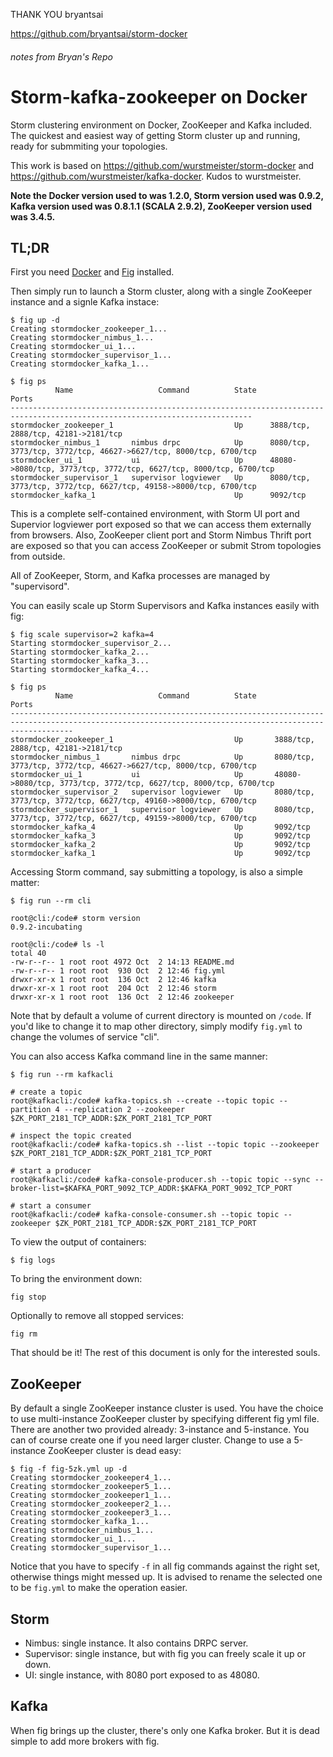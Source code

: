THANK YOU bryantsai

https://github.com/bryantsai/storm-docker

###### notes from Bryan's  Repo ########


# Storm-kafka-zookeeper on Docker


Storm clustering environment on Docker, ZooKeeper and Kafka included. The quickest and easiest way of getting Storm cluster up and running, ready for submmiting your topologies.

This work is based on https://github.com/wurstmeister/storm-docker and https://github.com/wurstmeister/kafka-docker. Kudos to wurstmeister.

**Note the Docker version used to was 1.2.0, Storm version used was 0.9.2, Kafka version used was 0.8.1.1 (SCALA 2.9.2), ZooKeeper version used was 3.4.5.**

## TL;DR

First you need [Docker](https://docker.com/) and [Fig](http://orchardup.github.io/fig/index.html) installed.

Then simply run to launch a Storm cluster, along with a single ZooKeeper instance and a signle Kafka instace:

```
$ fig up -d
Creating stormdocker_zookeeper_1...
Creating stormdocker_nimbus_1...
Creating stormdocker_ui_1...
Creating stormdocker_supervisor_1...
Creating stormdocker_kafka_1...

$ fig ps
          Name                   Command          State                                  Ports
----------------------------------------------------------------------------------------------------------------------------
stormdocker_zookeeper_1                           Up      3888/tcp, 2888/tcp, 42181->2181/tcp
stormdocker_nimbus_1       nimbus drpc            Up      8080/tcp, 3773/tcp, 3772/tcp, 46627->6627/tcp, 8000/tcp, 6700/tcp
stormdocker_ui_1           ui                     Up      48080->8080/tcp, 3773/tcp, 3772/tcp, 6627/tcp, 8000/tcp, 6700/tcp
stormdocker_supervisor_1   supervisor logviewer   Up      8080/tcp, 3773/tcp, 3772/tcp, 6627/tcp, 49158->8000/tcp, 6700/tcp
stormdocker_kafka_1                               Up      9092/tcp
```

This is a complete self-contained environment, with Storm UI port and Supervior logviewer port exposed so that we can access them externally from browsers. Also, ZooKeeper client port and Storm Nimbus Thrift port are exposed so that you can access ZooKeeper or submit Strom topologies from outside.

All of ZooKeeper, Storm, and Kafka processes are managed by "supervisord".

You can easily scale up Storm Supervisors and Kafka instances easily with fig:

```
$ fig scale supervisor=2 kafka=4
Starting stormdocker_supervisor_2...
Starting stormdocker_kafka_2...
Starting stormdocker_kafka_3...
Starting stormdocker_kafka_4...

$ fig ps
          Name                   Command          State                                                 Ports
----------------------------------------------------------------------------------------------------------------------------------------------------------
stormdocker_zookeeper_1                           Up       3888/tcp, 2888/tcp, 42181->2181/tcp
stormdocker_nimbus_1       nimbus drpc            Up       8080/tcp, 3773/tcp, 3772/tcp, 46627->6627/tcp, 8000/tcp, 6700/tcp
stormdocker_ui_1           ui                     Up       48080->8080/tcp, 3773/tcp, 3772/tcp, 6627/tcp, 8000/tcp, 6700/tcp
stormdocker_supervisor_2   supervisor logviewer   Up       8080/tcp, 3773/tcp, 3772/tcp, 6627/tcp, 49160->8000/tcp, 6700/tcp
stormdocker_supervisor_1   supervisor logviewer   Up       8080/tcp, 3773/tcp, 3772/tcp, 6627/tcp, 49159->8000/tcp, 6700/tcp
stormdocker_kafka_4                               Up       9092/tcp
stormdocker_kafka_3                               Up       9092/tcp
stormdocker_kafka_2                               Up       9092/tcp
stormdocker_kafka_1                               Up       9092/tcp
```

Accessing Storm command, say submitting a topology, is also a simple matter:

```
$ fig run --rm cli

root@cli:/code# storm version
0.9.2-incubating

root@cli:/code# ls -l
total 40
-rw-r--r-- 1 root root 4972 Oct  2 14:13 README.md
-rw-r--r-- 1 root root  930 Oct  2 12:46 fig.yml
drwxr-xr-x 1 root root  136 Oct  2 12:46 kafka
drwxr-xr-x 1 root root  204 Oct  2 12:46 storm
drwxr-xr-x 1 root root  136 Oct  2 12:46 zookeeper
```

Note that by default a volume of current directory is mounted on `/code`. If you'd like to change it to map other directory, simply modify `fig.yml` to change the volumes of service "cli".

You can also access Kafka command line in the same manner:

```
$ fig run --rm kafkacli

# create a topic
root@kafkacli:/code# kafka-topics.sh --create --topic topic --partition 4 --replication 2 --zookeeper $ZK_PORT_2181_TCP_ADDR:$ZK_PORT_2181_TCP_PORT

# inspect the topic created
root@kafkacli:/code# kafka-topics.sh --list --topic topic --zookeeper $ZK_PORT_2181_TCP_ADDR:$ZK_PORT_2181_TCP_PORT

# start a producer
root@kafkacli:/code# kafka-console-producer.sh --topic topic --sync --broker-list=$KAFKA_PORT_9092_TCP_ADDR:$KAFKA_PORT_9092_TCP_PORT

# start a consumer
root@kafkacli:/code# kafka-console-consumer.sh --topic topic --zookeeper $ZK_PORT_2181_TCP_ADDR:$ZK_PORT_2181_TCP_PORT
```

To view the output of containers:

```
$ fig logs
```

To bring the environment down:

```
fig stop
```

Optionally to remove all stopped services:

```
fig rm
```

That should be it! The rest of this document is only for the interested souls.

## ZooKeeper

By default a single ZooKeeper instance cluster is used. You have the choice to use multi-instance ZooKeeper cluster by specifying different fig yml file. There are another two provided already: 3-instance and 5-instance. You can of course create one if you need larger cluster. Change to use a 5-instance ZooKeeper cluster is dead easy:

```
$ fig -f fig-5zk.yml up -d
Creating stormdocker_zookeeper4_1...
Creating stormdocker_zookeeper5_1...
Creating stormdocker_zookeeper1_1...
Creating stormdocker_zookeeper2_1...
Creating stormdocker_zookeeper3_1...
Creating stormdocker_kafka_1...
Creating stormdocker_nimbus_1...
Creating stormdocker_ui_1...
Creating stormdocker_supervisor_1...
```

Notice that you have to specify `-f` in all fig commands against the right set, otherwise things might messed up. It is advised to rename the selected one to be `fig.yml` to make the operation easier.

## Storm

* Nimbus: single instance. It also contains DRPC server.
* Supervisor: single instance, but with fig you can freely scale it up or down.
* UI: single instance, with 8080 port exposed to as 48080.

## Kafka 

When fig brings up the cluster, there's only one Kafka broker. But it is dead simple to add more brokers with fig.
